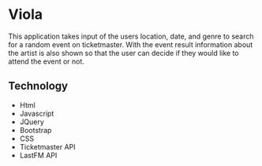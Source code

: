 # Viola

This application takes input of the users location, date, and genre to search for a random event on ticketmaster. With the event result information about the artist is also shown so that the user can decide if they would like to attend the event or not. 

## Technology
- Html
- Javascript
- JQuery
- Bootstrap
- CSS
- Ticketmaster API
- LastFM API

